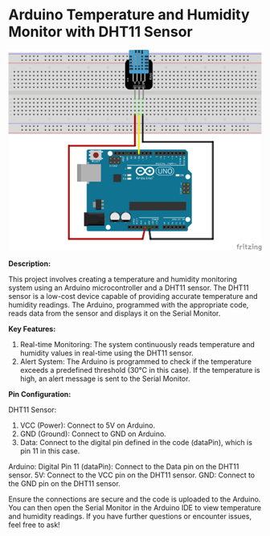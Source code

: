 # Arduino Temperature and Humidity Monitor with DHT11 Sensor

![](https://raw.githubusercontent.com/hariharan005/arduinoprojects/main/Arduino%20Temperature%20and%20Humidity%20Monitor%20with%20DHT11%20Sensor/dht11simple_bb.png)

**Description:**

This project involves creating a temperature and humidity monitoring system using an Arduino microcontroller and a DHT11 sensor. The DHT11 sensor is a low-cost device capable of providing accurate temperature and humidity readings. The Arduino, programmed with the appropriate code, reads data from the sensor and displays it on the Serial Monitor.

**Key Features:**

1. Real-time Monitoring:
   The system continuously reads temperature and humidity values in real-time using the DHT11 sensor.
2. Alert System:
   The Arduino is programmed to check if the temperature exceeds a predefined threshold (30°C in this case). If the temperature is high, an alert message is sent to the Serial Monitor.
            
**Pin Configuration:**

   DHT11 Sensor:
   
   1. VCC (Power): Connect to 5V on Arduino.
   2. GND (Ground): Connect to GND on Arduino.
   3. Data: Connect to the digital pin defined in the code (dataPin), which is pin 11 in this case.

   Arduino:
        Digital Pin 11 (dataPin): Connect to the Data pin on the DHT11 sensor.
        5V: Connect to the VCC pin on the DHT11 sensor.
        GND: Connect to the GND pin on the DHT11 sensor.

Ensure the connections are secure and the code is uploaded to the Arduino. You can then open the Serial Monitor in the Arduino IDE to view temperature and humidity readings. If you have further questions or encounter issues, feel free to ask!
